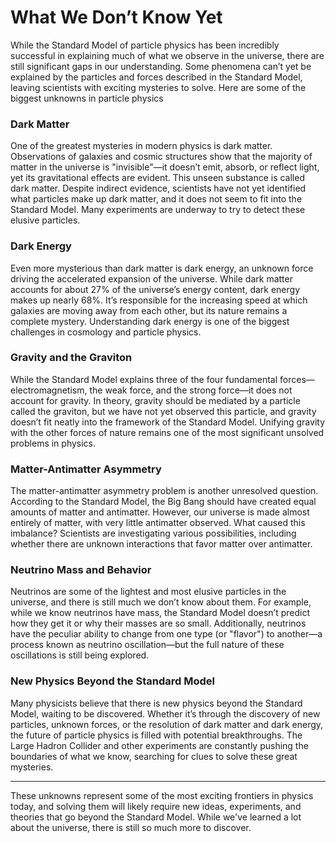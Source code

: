 # What We Don’t Know Yet
While the Standard Model of particle physics has been incredibly successful in explaining much of what we observe in the universe, there are still significant gaps in our understanding. Some phenomena can’t yet be explained by the particles and forces described in the Standard Model, leaving scientists with exciting mysteries to solve. Here are some of the biggest unknowns in particle physics

### Dark Matter
One of the greatest mysteries in modern physics is dark matter. Observations of galaxies and cosmic structures show that the majority of matter in the universe is "invisible"—it doesn’t emit, absorb, or reflect light, yet its gravitational effects are evident. This unseen substance is called dark matter. Despite indirect evidence, scientists have not yet identified what particles make up dark matter, and it does not seem to fit into the Standard Model. Many experiments are underway to try to detect these elusive particles.

### Dark Energy
Even more mysterious than dark matter is dark energy, an unknown force driving the accelerated expansion of the universe. While dark matter accounts for about 27% of the universe’s energy content, dark energy makes up nearly 68%. It’s responsible for the increasing speed at which galaxies are moving away from each other, but its nature remains a complete mystery. Understanding dark energy is one of the biggest challenges in cosmology and particle physics.

### Gravity and the Graviton
While the Standard Model explains three of the four fundamental forces—electromagnetism, the weak force, and the strong force—it does not account for gravity. In theory, gravity should be mediated by a particle called the graviton, but we have not yet observed this particle, and gravity doesn’t fit neatly into the framework of the Standard Model. Unifying gravity with the other forces of nature remains one of the most significant unsolved problems in physics.

### Matter-Antimatter Asymmetry
The matter-antimatter asymmetry problem is another unresolved question. According to the Standard Model, the Big Bang should have created equal amounts of matter and antimatter. However, our universe is made almost entirely of matter, with very little antimatter observed. What caused this imbalance? Scientists are investigating various possibilities, including whether there are unknown interactions that favor matter over antimatter.

### Neutrino Mass and Behavior
Neutrinos are some of the lightest and most elusive particles in the universe, and there is still much we don’t know about them. For example, while we know neutrinos have mass, the Standard Model doesn’t predict how they get it or why their masses are so small. Additionally, neutrinos have the peculiar ability to change from one type (or "flavor") to another—a process known as neutrino oscillation—but the full nature of these oscillations is still being explored.

### New Physics Beyond the Standard Model
Many physicists believe that there is new physics beyond the Standard Model, waiting to be discovered. Whether it’s through the discovery of new particles, unknown forces, or the resolution of dark matter and dark energy, the future of particle physics is filled with potential breakthroughs. The Large Hadron Collider and other experiments are constantly pushing the boundaries of what we know, searching for clues to solve these great mysteries.

---

These unknowns represent some of the most exciting frontiers in physics today, and solving them will likely require new ideas, experiments, and theories that go beyond the Standard Model. While we've learned a lot about the universe, there is still so much more to discover.
